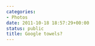```yaml
---
categories:
- Photos
date: 2011-10-18 18:57:29+00:00
status: public
title: Google towels?
---
```






